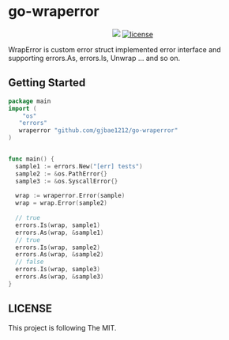 # go-wraperror

<p align="center">
<a href="https://hits.seeyoufarm.com"><img src="https://hits.seeyoufarm.com/api/count/incr/badge.svg?url=https%3A%2F%2Fgithub.com%2Fgjbae1212%2Fgo-wraperror&count_bg=%2379C83D&title_bg=%23555555&icon=go.svg&icon_color=%2308BEB8&title=hits&edge_flat=false"/></a>
<a href="/LICENSE"><img src="https://img.shields.io/badge/license-MIT-GREEN.svg" alt="license"/></a> 
</p>

WrapError is custom error struct implemented error interface and supporting errors.As, errors.Is, Unwrap ... and so on.

## Getting Started
```go
package main
import (
    "os"
   "errors"
   wraperror "github.com/gjbae1212/go-wraperror"
)


func main() {
  sample1 := errors.New("[err] tests")
  sample2 := &os.PathError{}
  sample3 := &os.SyscallError{}
  
  wrap := wraperror.Error(sample)
  wrap = wrap.Error(sample2)
  
  // true
  errors.Is(wrap, sample1)
  errors.As(wrap, &sample1)
  // true
  errors.Is(wrap, sample2)
  errors.As(wrap, &sample2)
  // false
  errors.Is(wrap, sample3)
  errors.As(wrap, &sample3)
}
``` 

## LICENSE
This project is following The MIT.
